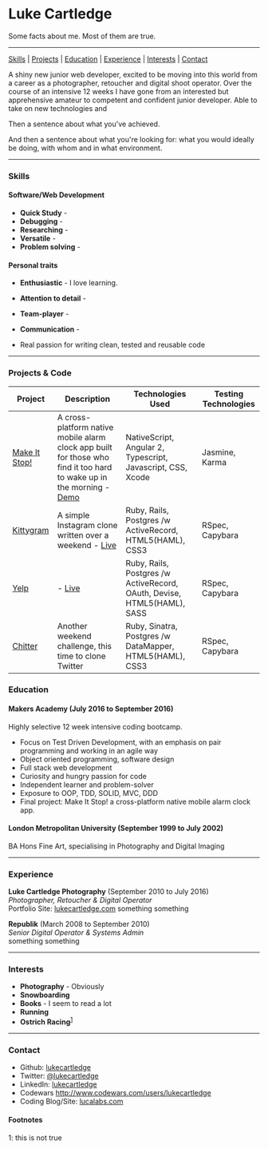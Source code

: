 # Luke Cartledge  

Some facts about me. Most of them are true.
***
[Skills](#skills) | [Projects](#projects) | [Education](#education) | [Experience](#experience) | [Interests](#interests) | [Contact](#contact)


A shiny new junior web developer, excited to be moving into this world from a career as a photographer, retoucher and digital shoot operator. Over the course of an intensive 12 weeks I have gone from an interested but apprehensive amateur to competent and confident junior developer. Able to take on new technologies and

Then a sentence about what you've achieved.


And then a sentence about what you're looking for: what you would ideally be doing, with whom and in what environment.
***

### <a name="skills">Skills</a>

#### Software/Web Development
- **Quick Study** -
- **Debugging** -
- **Researching** -
- **Versatile** -
- **Problem solving** -

#### Personal traits
- **Enthusiastic** - I love learning.
- **Attention to detail** -
- **Team-player** -
- **Communication** -

- Real passion for writing clean, tested and reusable code

***

### <a name="projects">Projects & Code</a>
Project | Description | Technologies Used | Testing Technologies
--- | --- | --- | ---
[Make It Stop!](https://github.com/MakeItStop/task-based-alarm) | A cross-platform native mobile alarm clock app built for those who find it too hard to wake up in the morning - [Demo]()| NativeScript, Angular 2, Typescript, Javascript, CSS, Xcode | Jasmine, Karma
[Kittygram](https://github.com/lukecartledge/instagram-challenge) | A simple Instagram clone written over a weekend - [Live](https://kittygram-lucalabs.herokuapp.com/) | Ruby, Rails, Postgres /w ActiveRecord, HTML5(HAML), CSS3 | RSpec, Capybara
[Yelp](https://github.com/lukecartledge/yelp_clone) | - [Live](https://yelp-clone-lucalabs.herokuapp.com/) | Ruby, Rails, Postgres /w ActiveRecord, OAuth, Devise, HTML5(HAML), SASS | RSpec, Capybara
[Chitter](https://github.com/lukecartledge/chitter-challenge) | Another weekend challenge, this time to clone Twitter | Ruby, Sinatra, Postgres /w DataMapper, HTML5(HAML), CSS3 | RSpec, Capybara


### <a name="skills">Education</a>

#### Makers Academy (July 2016 to September 2016)
Highly selective 12 week intensive coding bootcamp.

- Focus on Test Driven Development, with an emphasis on pair programming and working in an agile way
- Object oriented programming, software design
- Full stack web development
- Curiosity and hungry passion for code
- Independent learner and problem-solver
- Exposure to OOP, TDD, SOLID, MVC, DDD
- Final project: Make It Stop! a cross-platform native mobile alarm clock app.

#### London Metropolitan University (September 1999 to July 2002)

BA Hons Fine Art, specialising in Photography and Digital Imaging

***

### <a name="experience">Experience</a>

**Luke Cartledge Photography** (September 2010 to July 2016)    
*Photographer, Retoucher & Digital Operator*  
Portfolio Site: [lukecartledge.com](http://www.lukecartledge.com)
something something

**Republik** (March 2008 to September 2010)   
*Senior Digital Operator & Systems Admin*  
something something

***

### <a name="interests">Interests</a>

- **Photography** - Obviously
- **Snowboarding**
- **Books** - I seem to read a lot
- **Running**
- **Ostrich Racing**<sup>[1](#footnote1)</sup>

***

### <a name="contact">Contact</a>
- Github: [lukecartledge](https://github.com/lukecartledge)
- Twitter: [@lukecartledge](https://twitter.com/lukecartledge)
- LinkedIn: [lukecartledge](https://uk.linkedin.com/in/lukecartledge)
- Codewars http://www.codewars.com/users/lukecartledge
- Coding Blog/Site: [lucalabs.com](http://www.lucalabs.com)

#### Footnotes
<a name="footnote1">1</a>: this is not true
